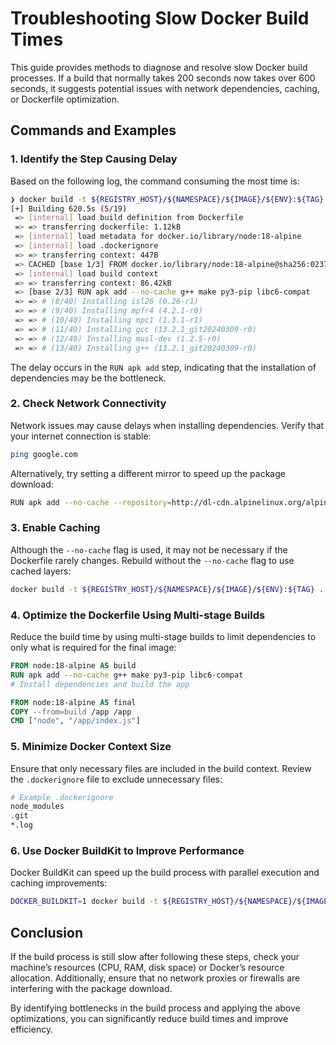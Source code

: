 # Troubleshooting Slow Docker Build Times

This guide provides methods to diagnose and resolve slow Docker build processes. If a build that normally takes 200 seconds now takes over 600 seconds, it suggests potential issues with network dependencies, caching, or Dockerfile optimization.


## Commands and Examples

### 1. Identify the Step Causing Delay

Based on the following log, the command consuming the most time is:

```bash
❯ docker build -t ${REGISTRY_HOST}/${NAMESPACE}/${IMAGE}/${ENV}:${TAG} . --no-cache
[+] Building 620.5s (5/19)                                                           docker:desktop-linux
 => [internal] load build definition from Dockerfile                                                 0.0s
 => => transferring dockerfile: 1.12kB                                                               0.0s
 => [internal] load metadata for docker.io/library/node:18-alpine                                    1.8s
 => [internal] load .dockerignore                                                                    0.0s
 => => transferring context: 447B                                                                    0.0s
 => CACHED [base 1/3] FROM docker.io/library/node:18-alpine@sha256:02376a266c84acbf45bd19440e08e48b  0.0s
 => [internal] load build context                                                                    0.1s
 => => transferring context: 86.42kB                                                                 0.1s
 => [base 2/3] RUN apk add --no-cache g++ make py3-pip libc6-compat                                618.6s
 => => # (8/40) Installing isl26 (0.26-r1)
 => => # (9/40) Installing mpfr4 (4.2.1-r0)
 => => # (10/40) Installing mpc1 (1.3.1-r1)
 => => # (11/40) Installing gcc (13.2.1_git20240309-r0)
 => => # (12/40) Installing musl-dev (1.2.5-r0)
 => => # (13/40) Installing g++ (13.2.1_git20240309-r0)
```

The delay occurs in the `RUN apk add` step, indicating that the installation of dependencies may be the bottleneck.

### 2. Check Network Connectivity

Network issues may cause delays when installing dependencies. Verify that your internet connection is stable:

```bash
ping google.com
```

Alternatively, try setting a different mirror to speed up the package download:

```bash
RUN apk add --no-cache --repository=http://dl-cdn.alpinelinux.org/alpine/v3.18/main g++ make py3-pip libc6-compat
```

### 3. Enable Caching

Although the `--no-cache` flag is used, it may not be necessary if the Dockerfile rarely changes. Rebuild without the `--no-cache` flag to use cached layers:

```bash
docker build -t ${REGISTRY_HOST}/${NAMESPACE}/${IMAGE}/${ENV}:${TAG} .
```

### 4. Optimize the Dockerfile Using Multi-stage Builds

Reduce the build time by using multi-stage builds to limit dependencies to only what is required for the final image:

```Dockerfile
FROM node:18-alpine AS build
RUN apk add --no-cache g++ make py3-pip libc6-compat
# Install dependencies and build the app

FROM node:18-alpine AS final
COPY --from=build /app /app
CMD ["node", "/app/index.js"]
```

### 5. Minimize Docker Context Size

Ensure that only necessary files are included in the build context. Review the `.dockerignore` file to exclude unnecessary files:

```bash
# Example .dockerignore
node_modules
.git
*.log
```

### 6. Use Docker BuildKit to Improve Performance

Docker BuildKit can speed up the build process with parallel execution and caching improvements:

```bash
DOCKER_BUILDKIT=1 docker build -t ${REGISTRY_HOST}/${NAMESPACE}/${IMAGE}/${ENV}:${TAG} .
```


## Conclusion

If the build process is still slow after following these steps, check your machine’s resources (CPU, RAM, disk space) or Docker’s resource allocation. Additionally, ensure that no network proxies or firewalls are interfering with the package download.

By identifying bottlenecks in the build process and applying the above optimizations, you can significantly reduce build times and improve efficiency.
